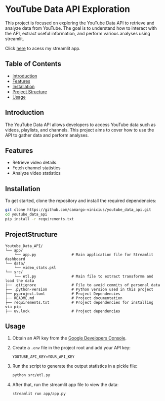 # YouTube Data API Exploration

This project is focused on exploring the YouTube Data API to retrieve and analyze data from YouTube. The goal is to understand how to interact with the API, extract useful information, and perform various analyses using streamlit.

Click [here](https://youtube-data-dashboard.streamlit.app/) to acess my streamlit app.

## Table of Contents
- [Introduction](#introduction)
- [Features](#features)
- [Installation](#installation)
- [Project Structure](#projectstructure)
- [Usage](#usage)

## Introduction
The YouTube Data API allows developers to access YouTube data such as videos, playlists, and channels. This project aims to cover how to use the API to gather data and perform analyses.

## Features
- Retrieve video details
- Fetch channel statistics
- Analyze video statistics

## Installation
To get started, clone the repository and install the required dependencies:

```bash
git clone https://github.com/camargo-vinicius/youtube_data_api.git
cd youtube_data_api
pip install -r requirements.txt
```

## ProjectStructure
```
Youtube_Data_API/
└── app/
    └── app.py                # Main application file for Streamlit dashboard
└── data/
    └── video_stats.pkl 
└── src/
    └── etl.py				  # Main file to extract transformm and load the data
├── .gitignore          	  # File to avoid commits of personal data
├── .python-version           # Python version used in this project
├── pyproject.toml            # Project Dependencies   	 
├── README.md 				  # Project documentation
├── requirements.txt 		  # Project dependencies for installing via pip
├── uv.lock				      # Project dependencies
```
## Usage
1. Obtain an API key from the [Google Developers Console](https://console.developers.google.com/).

2. Create a `.env` file in the project root and add your API key:
    ```
    YOUTUBE_API_KEY=YOUR_API_KEY
    ```
3. Run the script to generate the output statistics in a pickle file:
    ```bash
    python src/etl.py
    ```
4. After that, run the streamlit app file to view the data:
    ```bash
    streamlit run app/app.py
    ```